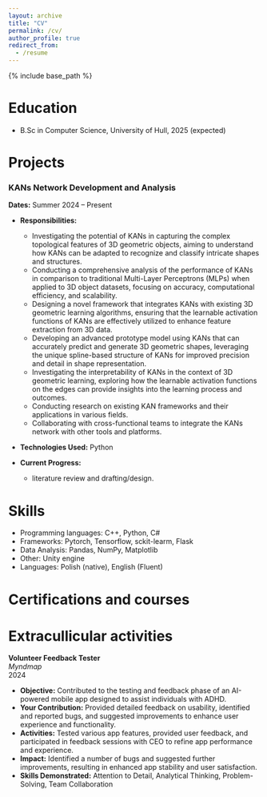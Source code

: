 ```yaml
---
layout: archive
title: "CV"
permalink: /cv/
author_profile: true
redirect_from:
  - /resume
---
```


{% include base_path %}

Education
======
* B.Sc in Computer Science, University of Hull, 2025 (expected)

Projects
======
### KANs Network Development and Analysis

**Dates:** Summer 2024 – Present  

- **Responsibilities:**
  - Investigating the potential of KANs in capturing the complex topological features of 3D geometric objects, aiming to understand how KANs can be adapted to recognize and classify intricate shapes and structures.
  - Conducting a comprehensive analysis of the performance of KANs in comparison to traditional Multi-Layer Perceptrons (MLPs) when applied to 3D object datasets, focusing on accuracy, computational efficiency, and scalability.
  - Designing a novel framework that integrates KANs with existing 3D geometric learning algorithms, ensuring that the learnable activation functions of KANs are effectively utilized to enhance feature extraction from 3D data.
  - Developing an advanced prototype model using KANs that can accurately predict and generate 3D geometric shapes, leveraging the unique spline-based structure of KANs for improved precision and detail in shape representation.
  - Investigating the interpretability of KANs in the context of 3D geometric learning, exploring how the learnable activation functions on the edges can provide insights into the learning process and outcomes.
  - Conducting research on existing KAN frameworks and their applications in various fields.
  - Collaborating with cross-functional teams to integrate the KANs network with other tools and platforms.

- **Technologies Used:** Python

- **Current Progress:**
  - literature review and drafting/design.

 
    
Skills
======
* Programming languages: C++, Python, C#
* Frameworks: Pytorch, Tensorflow, sckit-learm, Flask
* Data Analysis: Pandas, NumPy, Matplotlib
* Other: Unity engine
* Languages: Polish (native), English (Fluent)

Certifications and courses
======
  
  
  
Extracullicular activities
======
**Volunteer Feedback Tester**  
*Myndmap*  
2024

- **Objective:** Contributed to the testing and feedback phase of an AI-powered mobile app designed to assist individuals with ADHD.
- **Your Contribution:** Provided detailed feedback on usability, identified and reported bugs, and suggested improvements to enhance user experience and functionality.
- **Activities:** Tested various app features, provided user feedback, and participated in feedback sessions with CEO to refine app performance and experience.
- **Impact:** Identified a number of bugs and suggested further improvements, resulting in enhanced app stability and user satisfaction.
- **Skills Demonstrated:** Attention to Detail, Analytical Thinking, Problem-Solving, Team Collaboration
